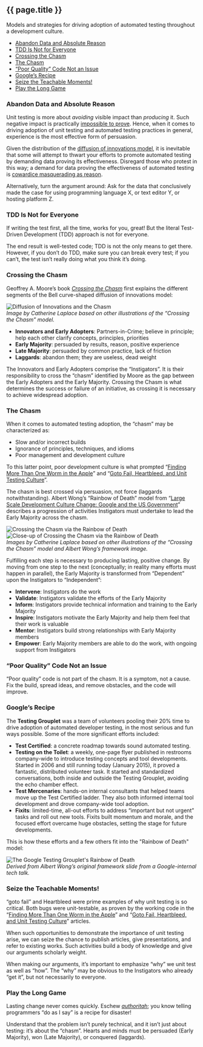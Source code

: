 ---
---
## {{ page.title }}

Models and strategies for driving adoption of automated testing throughout a
development culture.

- [Abandon Data and Absolute Reason](#abandon-data)
- [TDD Is Not for Everyone](#tdd-is-not-for-everyone)
- [Crossing the Chasm](#crossing-the-chasm)
- [The Chasm](#the-chasm)
- [“Poor Quality” Code Not an Issue](#poor-quality-not-an-issue)
- [Google’s Recipe](#googles-recipe)
- [Seize the Teachable Moments!](#seize-the-moment)
- [Play the Long Game](#play-the-long-game)

### <a name="abandon-data"></a>Abandon Data and Absolute Reason

Unit testing is more about _avoiding_ visible impact than _producing_ it. Such
negative impact is practically [impossible to
prove](http://mike-bland.com/2012/07/10/test-mercenaries.html#mercs-proving-negatives).
Hence, when it comes to driving adoption of unit testing and automated testing
practices in general, experience is the most effective form of persuasion.

Given the distribution of the [diffusion of innovations
model](http://en.wikipedia.org/wiki/Diffusion_of_innovations), it is
inevitable that some will attempt to thwart your efforts to promote automated
testing by demanding data proving its effectiveness. Disregard those who
protest in this way; a demand for data proving the effectiveness of automated
testing is [cowardice masquerading as
reason](http://martinfowler.com/articles/testing-culture.html#change-stand).

Alternatively, turn the argument around: Ask for the data that conclusively
made the case for using programming language X, or text editor Y, or hosting
platform Z.

### <a name="tdd-is-not-for-everyone"></a>TDD Is Not for Everyone

If writing the test first, all the time, works for you, great! But the literal
Test-Driven Development (TDD) approach is not for everyone.

The end result is well-tested code; TDD is not the only means to get there.
However, if you don’t do TDD, make sure you can break every test; if you
can’t, the test isn’t really doing what you think it’s doing.

### <a name="crossing-the-chasm"></a>Crossing the Chasm

Geoffrey A. Moore’s book *[Crossing the
Chasm](http://en.wikipedia.org/wiki/Crossing_the_Chasm)* first explains the
different
segments of the Bell curve-shaped diffusion of innovations model:

![Diffusion of Innovations and the Chasm](../assets/images/the-chasm.jpg)<br/>
_Image by Catherine Laplace based on other illustrations of the “Crossing the
Chasm” model._

- **Innovators and Early Adopters**: Partners-in-Crime; believe in principle;
  help each other clarify concepts, principles, priorities
- **Early Majority**: persuaded by results, reason, positive experience
- **Late Majority**: persuaded by common practice, lack of friction
- **Laggards**: abandon them; they are useless, dead weight

The Innovators and Early Adopters comprise the “Instigators”. It is their
responsibility to cross the “chasm” identified by Moore as the gap between the
Early Adopters and the Early Majority. Crossing the Chasm is what determines
the success or failure of an initiative, as crossing it is necessary to
achieve widespread adoption.

### <a name="the-chasm"></a>The Chasm

When it comes to automated testing adoption, the “chasm” may be characterized
as:

- Slow and/or incorrect builds
- Ignorance of principles, techniques, and idioms
- Poor management and development culture

To this latter point, poor development culture is what prompted “[Finding More
Than One Worm in the Apple](http://queue.acm.org/detail.cfm?id=2620662)” and
“[Goto Fail, Heartbleed, and Unit Testing
Culture](http://martinfowler.com/articles/testing-culture.html)”.

The chasm is best crossed via persuasion, not force (laggards
notwithstanding). Albert Wong’s “Rainbow of Death” model from “[Large Scale
Development Culture Change: Google and the US
Government](https://18f.gsa.gov/2014/12/11/large-scale-development-culture-change/)”
describes a progression of activities Instigators must undertake to lead the
Early Majority across the chasm.

![Crossing the Chasm via the Rainbow of
Death](../assets/images/crossing-the-chasm-rainbow-of-death.jpg)<br/>
![Close-up of Crossing the Chasm via the Rainbow of
Death](../assets/images/rainbow-of-death.jpg)<br/>
_Images by Catherine Laplace based on other illustrations of the “Crossing the
Chasm” model and Albert Wong’s framework image._

Fulfilling each step is necessary to producing lasting, positive change. By
moving from one step to the next (conceptually; in reality many efforts must
happen in parallel), the Early Majority is transformed from “Dependent” upon
the Instigators to “Independent”:

- **Intervene**: Instigators do the work
- **Validate**: Instigators validate the efforts of the Early Majority
- **Inform**: Instigators provide technical information and training to the
  Early Majority
- **Inspire**: Instigators motivate the Early Majority and help them feel that
  their work is valuable
- **Mentor**: Instigators build strong relationships with Early Majority
  members
- **Empower**: Early Majority members are able to do the work, with ongoing
  support from Instigators

### <a name="poor-quality-not-an-issue"></a>“Poor Quality” Code Not an Issue

“Poor quality” code is not part of the chasm. It is a symptom, not a cause.
Fix the build, spread ideas, and remove obstacles, and the code will improve.

### <a name="googles-recipe"></a>Google’s Recipe

The **Testing Grouplet** was a team of volunteers pooling their 20% time to
drive adoption of automated developer testing, in the most serious and fun
ways possible. Some of the more significant efforts included:

- **Test Certified**: a concrete roadmap towards sound automated testing.
- **Testing on the Toilet**: a weekly, one-page flyer published in restrooms
  company-wide to introduce testing concepts and tool developments. Started in
  2006 and still running today (January 2015), it proved a fantastic,
  distributed volunteer task. It started and standardized conversations, both
  inside and outside the Testing Grouplet, avoiding the echo chamber effect.
- **Test Mercenaries**: hands-on internal consultants that helped teams move
  up the Test Certified ladder. They also both informed internal tool
  development and drove company-wide tool adoption.
- **Fixits**: limited-time, all-out efforts to address “important but not
  urgent” tasks and roll out new tools. Fixits built momentum and morale, and
  the focused effort overcame huge obstacles, setting the stage for future
  developments.

This is how these efforts and a few others fit into the "Rainbow of Death"
model:

![The Google Testing Grouplet's Rainbow of
Death](../assets/images/testing-grouplet-rainbow-of-death.jpg)<br/>
_Derived from Albert Wong’s original framework slide from a Google-internal
tech talk._

### <a name="seize-the-moment"></a>Seize the Teachable Moments!

“goto fail” and Heartbleed were prime examples of why unit testing is so
critical. Both bugs were unit-testable, as proven by the working code in the
“[Finding More Than One Worm in the
Apple](http://queue.acm.org/detail.cfm?id=2620662)” and “[Goto Fail,
Heartbleed, and Unit Testing
Culture](http://martinfowler.com/articles/testing-culture.html)” articles.

When such opportunities to demonstrate the importance of unit testing arise,
we can seize the chance to publish articles, give presentations, and refer to
existing works. Such activities build a body of knowledge and give our
arguments scholarly weight.

When making our arguments, it’s important to emphasize “why” we unit test as
well as “how”. The “why” may be obvious to the Instigators who already “get
it”, but not necessarily to everyone.

### <a name="play-the-long-game"></a>Play the Long Game

Lasting change never comes quickly. Eschew
_[authoritah](http://shop.southparkstudios.com/SOUTH-PARK-CARTMAN-POSTER-You-will/A/B00302A3OI.htm)_;
you know telling programmers “do as I say” is a recipe for disaster!

Understand that the problem isn’t purely technical, and it isn’t just about
testing: it’s about the “chasm”. Hearts and minds must be persuaded (Early
Majority), won (Late Majority), or conquered (laggards).
